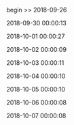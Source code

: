 begin >> 2018-09-26

2018-09-30 00:00:13

2018-10-01 00:00:27

2018-10-02 00:00:09

2018-10-03 00:00:11

2018-10-04 00:00:10

2018-10-05 00:00:10

2018-10-06 00:00:08

2018-10-07 00:00:08


